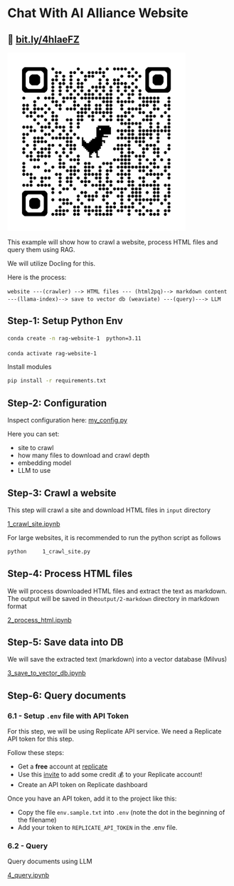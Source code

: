 # Chat With AI Alliance Website


## 🔗  [bit.ly/4hlaeFZ](https://bit.ly/4hlaeFZ)

<img src="qrcode_rag-docling-weaviate.png" width="400px">

This example will show how to crawl a website, process HTML files and query them using RAG.

We will utilize Docling for this.

Here is the process:

`website ---(crawler) --> HTML files --- (html2pq)--> markdown content ---(llama-index)--> save to vector db (weaviate) ---(query)---> LLM`

## Step-1: Setup Python Env

```bash
conda create -n rag-website-1  python=3.11

conda activate rag-website-1
```

Install modules

```bash
pip install -r requirements.txt 
```


## Step-2: Configuration

Inspect configuration here: [my_config.py](my_config.py)

Here you can set:

- site to crawl
- how many files to download and crawl depth
- embedding model
- LLM to use

## Step-3: Crawl a website

This step will crawl a site and download HTML files in `input` directory

[1_crawl_site.ipynb](1_crawl_site.ipynb)

For large websites, it is recommended to run the python script as follows

```bash
python     1_crawl_site.py
```


## Step-4: Process HTML files

We will process downloaded HTML files and extract the text as markdown.  The output will be saved in the`output/2-markdown` directory in markdown format

[2_process_html.ipynb](2_process_html.ipynb)

## Step-5: Save data into DB

We will save the extracted text (markdown) into a vector database (Milvus)

[3_save_to_vector_db.ipynb](3_save_to_vector_db.ipynb)

## Step-6: Query documents

### 6.1 - Setup `.env` file with API Token

For this step, we will be using Replicate API service.  We need a Replicate API token for this step.

Follow these steps:

- Get a **free** account at [replicate](https://replicate.com/home)
- Use this [invite](https://replicate.com/invites/a8717bfe-2f3d-4a52-88ed-1356231cdf03) to add some credit  💰  to your Replicate account!
- Create an API token on Replicate dashboard

Once you have an API token, add it to the project like this:

- Copy the file `env.sample.txt` into `.env`  (note the dot in the beginning of the filename)
- Add your token to `REPLICATE_API_TOKEN` in the .env file.

### 6.2 - Query

Query documents using LLM

[4_query.ipynb](4_query.ipynb)
